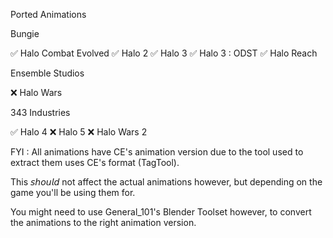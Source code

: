 Ported Animations

Bungie

✅ Halo Combat Evolved
✅ Halo 2
✅ Halo 3
✅ Halo 3 : ODST
✅ Halo Reach

Ensemble Studios

❌ Halo Wars

343 Industries

✅ Halo 4
❌ Halo 5
❌ Halo Wars 2

FYI : All animations have CE's animation version due to the tool used to extract them uses CE's format (TagTool).

This 𝘴𝘩𝘰𝘶𝘭𝘥 not affect the actual animations however, but depending on the game you'll be using them for.

You might need to use General_101's Blender Toolset however, to convert the animations to the right animation version.
